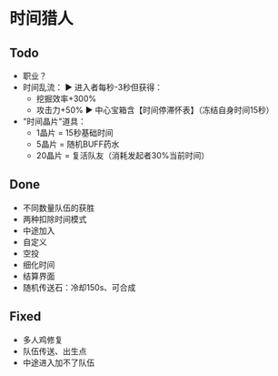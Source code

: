 # 时间猎人

## Todo
 - 职业？
 - 时间乱流：
    ▶ 进入者每秒-3秒但获得：
    - 挖掘效率+300%
    - 攻击力+50%
    ▶ 中心宝箱含【时间停滞怀表】（冻结自身时间15秒）
 - "时间晶片"道具：
	-  1晶片 = 15秒基础时间
	-  5晶片 = 随机BUFF药水
	-  20晶片 = 复活队友（消耗发起者30%当前时间）



## Done
 - 不同数量队伍的获胜
 - 两种扣除时间模式 
 - 中途加入
 - 自定义  
 - 空投 
 - 细化时间
 - 结算界面
 - 随机传送石：冷却150s、可合成

## Fixed
 - 多人鸡修复
 - 队伍传送、出生点
 - 中途进入加不了队伍
